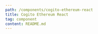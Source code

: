 ```yaml
---
path: /components/cogito-ethereum-react
title: Cogito Ethereum React
tag: component
content: README.md
---
```

